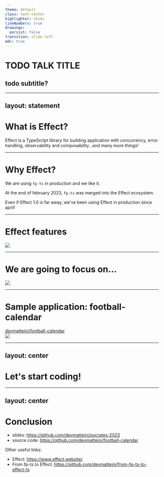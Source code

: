 ```yaml
---
theme: default
class: text-center
highlighter: shiki
lineNumbers: true
drawings:
  persist: false
transition: slide-left
mdc: true
---
```


# TODO TALK TITLE

## todo subtitle?

---
layout: statement
---

# What is Effect?

Effect is a TypeScript library for building application with concurrency, error handling, observability and
composability...and many more things!

---

# Why Effect?

We are using `fp-ts` in production and we like it.

At the end of february 2023, `fp-ts` was merged into the Effect ecosystem.

Even if Effect 1.0 is far away, we've been using Effect in production since april!

---

# Effect features

<img src="/effect-features.png" />


---

# We are going to focus on...

<img src="/effect-talk-focus-on.png" />

---

# Sample application: football-calendar

<div class="flex items-center mb-5">
    <mdi-github class="mr-1" /> <a href="https://github.com/devmatteini/football-calendar" target="_blank">devmatteini/football-calendar</a>
</div>

<img src="/football-calendar-architecture.png">

---
layout: center
---

# Let's start coding!

---
layout: center
---

# Conclusion

- slides: https://github.com/devmatteini/socrates-2023
- source code: https://github.com/devmatteini/football-calendar

Other useful links:

- Effect: https://www.effect.website/
- From fp-ts to Effect: https://github.com/devmatteini/from-fp-ts-to-effect-ts
